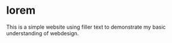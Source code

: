 # lorem

This is a simple website using filler text to demonstrate my basic understanding of webdesign.
